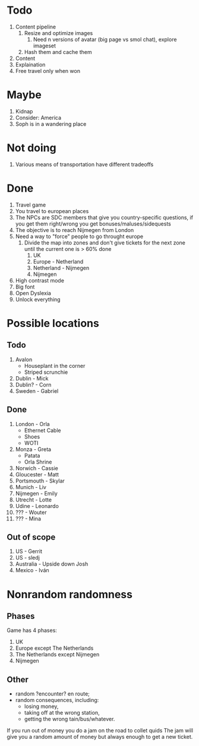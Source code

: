 # Todo

1. Content pipeline
   1. Resize and optimize images
      1. Need n versions of avatar (big page vs smol chat), explore imageset
   2. Hash them and cache them
2. Content
3. Explaination
4. Free travel only when won

# Maybe

1. Kidnap
2. Consider: America
3. Soph is in a wandering place

# Not doing

1. Various means of transportation have different tradeoffs

# Done

1. Travel game
2. You travel to european places
3. The NPCs are SDC members that give you country-specific questions, if you get them right/wrong you get bonuses/maluses/sidequests
4. The objective is to reach Nijmegen from London
5. Need a way to "force" people to go throught europe
   1. Divide the map into zones and don't give tickets for the next zone until the current one is > 60% done
      1. UK
      2. Europe - Netherland
      3. Netherland - Nijmegen
      4. Nijmegen
6. High contrast mode
7. Big font
8. Open Dyslexia
9. Unlock everything

# Possible locations

## Todo

1. Avalon
   - Houseplant in the corner
   - Striped scrunchie
2. Dublin - Mick
3. Dublin? - Corn
4. Sweden - Gabriel

## Done

1. London - Orla
   - Ethernet Cable
   - Shoes
   - WOTI
2. Monza - Greta
   - Patata
   - Orla Shrine
3. Norwich - Cassie
4. Gloucester - Matt
5. Portsmouth - Skylar
6. Munich - Liv
7. Nijmegen - Emily
8. Utrecht - Lotte
9. Udine - Leonardo
10. ??? - Wouter
11. ??? - Mina

## Out of scope

1. US - Gerrit
2. US - sledj
3. Australia - Upside down Josh
4. Mexico - Iván

# Nonrandom randomness

## Phases

Game has 4 phases:

1. UK
2. Europe except The Netherlands
3. The Netherlands except Nijmegen
4. Nijmegen

## Other

- random ?encounter? en route;
- random consequences, including:
  - losing money,
  - taking off at the wrong station,
  - getting the wrong tain/bus/whatever.

If you run out of money you do a jam on the road to collet quids
The jam will give you a random amount of money but always enough to get a new ticket.
